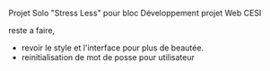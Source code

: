 Projet Solo "Stress Less" pour bloc Développement projet Web CESI

reste a faire,

- revoir le style et l'interface pour plus de beautée.
- reinitialisation de mot de posse pour utilisateur
